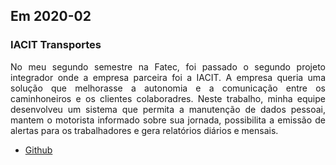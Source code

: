 ## Em 2020-02

### IACIT Transportes
<p align="justify">No meu segundo semestre na Fatec, foi passado o segundo projeto integrador onde a empresa parceira foi a IACIT. A empresa queria uma solução que melhorasse a autonomia e a comunicação entre os caminhoneiros e os clientes colaboradres. Neste  trabalho, minha equipe desenvolveu um sistema que permita a manutenção de dados pessoai, mantem o motorista informado sobre sua jornada, possibilita a emissão de alertas para os trabalhadores e gera relatórios diários e mensais.</p>

- [Github](https://github.com/levizoca/PI-JornadaDeMotoristas) <br>
